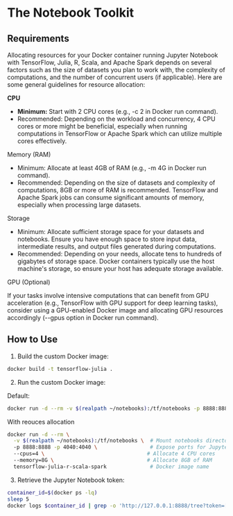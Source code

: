 # The Notebook Toolkit

## Requirements

Allocating resources for your Docker container running Jupyter Notebook with TensorFlow, Julia, R, Scala, and Apache Spark depends on several factors such as the size of datasets you plan to work with, the complexity of computations, and the number of concurrent users (if applicable). Here are some general guidelines for resource allocation:

**CPU**
- **Minimum:** Start with 2 CPU cores (e.g., -c 2 in Docker run command).
- Recommended: Depending on the workload and concurrency, 4 CPU cores or more might be beneficial, especially when running computations in TensorFlow or Apache Spark which can utilize multiple cores effectively.
  
Memory (RAM)

- Minimum: Allocate at least 4GB of RAM (e.g., -m 4G in Docker run command).
- Recommended: Depending on the size of datasets and complexity of computations, 8GB or more of RAM is recommended. TensorFlow and Apache Spark jobs can consume significant amounts of memory, especially when processing large datasets.

Storage

- Minimum: Allocate sufficient storage space for your datasets and notebooks. Ensure you have enough space to store input data, intermediate results, and output files generated during computations.
- Recommended: Depending on your needs, allocate tens to hundreds of gigabytes of storage space. Docker containers typically use the host machine's storage, so ensure your host has adequate storage available.

GPU (Optional)

If your tasks involve intensive computations that can benefit from GPU acceleration (e.g., TensorFlow with GPU support for deep learning tasks), consider using a GPU-enabled Docker image and allocating GPU resources accordingly (--gpus option in Docker run command).

## How to Use

1. Build the custom Docker image:

```sh
docker build -t tensorflow-julia .
```

2. Run the custom Docker image:

Default:
```sh
docker run -d --rm -v $(realpath ~/notebooks):/tf/notebooks -p 8888:8888 tensorflow-julia
```

With reouces allocation

```sh
docker run -d --rm \
  -v $(realpath ~/notebooks):/tf/notebooks \  # Mount notebooks directory
  -p 8888:8888 -p 4040:4040 \                 # Expose ports for Jupyter and Spark UI
  --cpus=4 \                                 # Allocate 4 CPU cores
  --memory=8G \                              # Allocate 8GB of RAM
  tensorflow-julia-r-scala-spark              # Docker image name
```


3. Retrieve the Jupyter Notebook token:

```sh
container_id=$(docker ps -lq)
sleep 5
docker logs $container_id | grep -o 'http://127.0.0.1:8888/tree?token=[a-z0-9]\{48\}'
```

